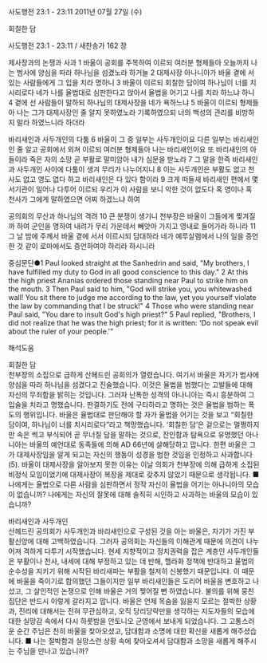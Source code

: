 사도행전 23:1 - 23:11 
2011년 07월 27일 (수)

회칠한 담



사도행전 23:1 - 23:11 / 새찬송가 162 장


제사장과의 논쟁과 사과 
1 바울이 공회를 주목하여 이르되 여러분 형제들아 오늘까지 나는 범사에 양심을 따라 하나님을 섬겼노라 하거늘 2 대제사장 아나니아가 바울 곁에 서 있는 사람들에게 그 입을 치라 명하니 3 바울이 이르되 회칠한 담이여 하나님이 너를 치시리로다 네가 나를 율법대로 심판한다고 앉아서 율법을 어기고 나를 치라 하느냐 하니 4 곁에 선 사람들이 말하되 하나님의 대제사장을 네가 욕하느냐 5 바울이 이르되 형제들아 나는 그가 대제사장인 줄 알지 못하였노라 기록하였으되 너의 백성의 관리를 비방하지 말라 하였느니라 하더라   

바리새인과 사두개인의 다툼
6 바울이 그 중 일부는 사두개인이요 다른 일부는 바리새인인 줄 알고 공회에서 외쳐 이르되 여러분 형제들아 나는 바리새인이요 또 바리새인의 아들이라 죽은 자의 소망 곧 부활로 말미암아 내가 심문을 받노라 7 그 말을 한즉 바리새인과 사두개인 사이에 다툼이 생겨 무리가 나누어지니 8 이는 사두개인은 부활도 없고 천사도 없고 영도 없다 하고 바리새인은 다 있다 함이라 9 크게 떠들새 바리새인 편에서 몇 서기관이 일어나 다투어 이르되 우리가 이 사람을 보니 악한 것이 없도다 혹 영이나 혹 천사가 그에게 말하였으면 어찌 하겠느냐 하여   

공의회의 무산과 하나님의 격려
10 큰 분쟁이 생기니 천부장은 바울이 그들에게 찢겨질까 하여 군인을 명하여 내려가 무리 가운데서 빼앗아 가지고 영내로 들어가라 하니라 11 그 날 밤에 주께서 바울 곁에 서서 이르시되 담대하라 네가 예루살렘에서 나의 일을 증언한 것 같이 로마에서도 증언하여야 하리라 하시니라   

중심문단●1 Paul looked straight at the Sanhedrin and said, "My brothers, I have fulfilled my duty to God in all good conscience to this day." 2 At this the high priest Ananias ordered those standing near Paul to strike him on the mouth. 3 Then Paul said to him, "God will strike you, you whitewashed wall! You sit there to judge me according to the law, yet you yourself violate the law by commanding that I be struck!" 4 Those who were standing near Paul said, "You dare to insult God's high priest?" 5 Paul replied, "Brothers, I did not realize that he was the high priest; for it is written: 'Do not speak evil about the ruler of your people.'"

해석도움





회칠한 담  
천부장의 소집으로 급하게 산헤드린 공회의가 열렸습니다. 여기서 바울은 자기가 범사에 양심을 따라 하나님을 섬겼다고 진술했습니다. 이것은 율법을 범했다는 고발들에 대해 자신의 무죄함을 밝히는 것입니다. 그러자 난폭한 성격의 아나니아는 즉시 흥분하여 그 입술을 치라고 명했습니다. 판결하기도 전에 구타하라고 명하는 것은 율법을 범하는 폭도의 행위입니다. 바울은 율법대로 판단해야 할 자가 율법을 어기는 것을 보고 “회칠한 담이여, 하나님이 너를 치시리로다”라고 책망했습니다. ‘회칠한 담’은 겉으로는 멀쩡하지만 속은 썩고 부식되어 곧 무너질 담을 말하는 것으로, 잔인함과 탐욕으로 유명했던 아나니아는 바울의 예언대로 동족들에 의해 AD 66년에 살해당하고 맙니다. 한편 바울은 그가 대제사장임을 알게 되고는 자신의 행동이 성경을 범한 것임을 인정하고 사과합니다(5). 바울이 대제사장을 알아보지 못한 이유는 이날 의회가 천부장에 의해 급하게 소집된 비정식 모임이었기에 대제사장이 복장을 제대로 갖추지 않았기 때문으로 생각됩니다. 
■ 나에게는 율법으로 다른 사람을 심판하면서 정작 자신이 율법을 어기는 아나니아의 모습이 없습니까? 나에게는 자신의 잘못에 대해 솔직히 시인하고 사과하는 바울의 모습이 있습니까? 

바리새인과 사두개인  
산헤드린 공의회가 사두개인과 바리새인으로 구성된 것을 아는 바울은, 자기가 가진 부활신앙에 대해 고백하였습니다. 그러자 공의회는 자신들의 이해관계 때문에 의견이 나누어져 격하게 다투기 시작했습니다. 현세 지향적이고 정치권력을 잡은 계층인 사두개인들은 부활이나 천사, 내세에 대해 부정하고 있는 데 반해, 헬라화 정책에 반대하고 율법의 순수성을 지키기 위해 시작된 바리새파는 부활을 철저히 신봉했기 때문입니다. 이 때문에 바울을 죽이기로 합의했던 그들이지만 일부 바리새인들은 도리어 바울을 변호하고 나섰고, 그 살인적인 논쟁으로 인해 바울은 거의 찢어질 뻔 하였습니다. 불의를 위해 뭉친 집단은 반드시 이렇게 갈라지고 맙니다. 바울은 언제 목숨을 잃을지 모르는 절박한 상황과, 진리에 대해서는 전혀 무관심하고, 오직 당리당략만을 생각하는 지도자들의 모습에 대한 실망감 속에서 다시 하룻밤을 안토니오 군영에서 보내게 되었습니다. 그 고통스러운 순간 주님은 친히 바울을 찾아오셨고, 담대함과 소명에 대한 확신을 새롭게 해주셨습니다.
■ 나는 절박함과 실망스런 상황 속에 찾아오셔서 담대함과 소망을 새롭게 해주시는 주님을 만나고 있습니까?